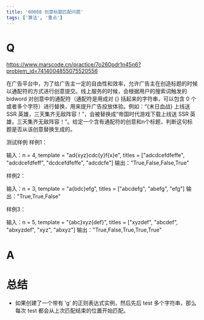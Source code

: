 ```yaml
---
title: '00008 创意标题匹配问题'
tags: ['算法', '重点']
---
```


# Q

https://www.marscode.cn/practice/7o260pdr1n45n6?problem_id=7414004855075520556

在广告平台中，为了给广告主一定的自由性和效率，允许广告主在创造标题的时候以通配符的方式进行创意提交。线上服务的时候，会根据用户的搜索词触发的 bidword 对创意中的通配符（通配符是用成对 {} 括起来的字符串，可以包含 0 个或者多个字符）进行替换，用来提升广告投放体验。例如：“{末日血战} 上线送 SSR 英雄，三天集齐无敌阵容！”，会被替换成“帝国时代游戏下载上线送 SSR 英雄，三天集齐无敌阵容！”。给定一个含有通配符的创意和n个标题，判断这句标题是否从该创意替换生成的。

测试样例
样例1：

输入：n = 4, template = "ad{xyz}cdc{y}f{x}e", titles = ["adcdcefdfeffe", "adcdcefdfeff", "dcdcefdfeffe", "adcdcfe"]
输出："True,False,False,True"

样例2：

输入：n = 3, template = "a{bdc}efg", titles = ["abcdefg", "abefg", "efg"]
输出："True,True,False"

样例3：

输入：n = 5, template = "{abc}xyz{def}", titles = ["xyzdef", "abcdef", "abxyzdef", "xyz", "abxyz"]
输出："True,False,True,True,True"

# A



# 总结

- 如果创建了一个带有 ’g' 的正则表达式实例，然后先后 test 多个字符串，那么每次 test 都会从上次匹配结束的位置开始匹配。


<script>
  function func(tpl, titles) {
    const pattern = tpl.replace(/\{\w+\}/g, '\\w*')
    const regStr = `^${pattern}$`
    return titles.map(str => new RegExp(regStr, 'ig').test(str) ? 'True' : 'False').join(',')
  }
  console.log(func('ad{xyz}cdc{y}f{x}e', ['adcdcefdfeffe', 'adcdcefdfeff', 'dcdcefdfeffe', 'adcdcfe']))
  console.log(func('a{bdc}efg', ['abcdefg', 'abefg', 'efg']))
  console.log(func('{abc}xyz{def}', ['xyzdef', 'abcdef', 'abxyzdef', 'xyz', 'abxyz']))
</script>